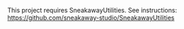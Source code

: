 This project requires SneakawayUtilities. See instructions:
https://github.com/sneakaway-studio/SneakawayUtilities